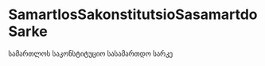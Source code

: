 SamartlosSakonstitutsioSasamartdoSarke
======================================

სამართლოს  საკონსტიტუციო  სასამართდო სარკე
